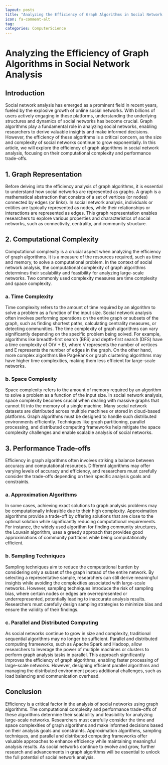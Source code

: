 ```yaml
---
layout: posts
title: "Analyzing the Efficiency of Graph Algorithms in Social Network Analysis"
icon: fa-comment-alt
tag:      
categories: ComputerScience
---
```



# Analyzing the Efficiency of Graph Algorithms in Social Network Analysis

## Introduction
Social network analysis has emerged as a prominent field in recent years, fueled by the explosive growth of online social networks. With billions of users actively engaging in these platforms, understanding the underlying structures and dynamics of social networks has become crucial. Graph algorithms play a fundamental role in analyzing social networks, enabling researchers to derive valuable insights and make informed decisions. However, the efficiency of these algorithms is a critical concern, as the size and complexity of social networks continue to grow exponentially. In this article, we will explore the efficiency of graph algorithms in social network analysis, focusing on their computational complexity and performance trade-offs.

## 1. Graph Representation
Before delving into the efficiency analysis of graph algorithms, it is essential to understand how social networks are represented as graphs. A graph is a mathematical abstraction that consists of a set of vertices (or nodes) connected by edges (or links). In social network analysis, individuals or entities are typically represented as nodes, while their relationships or interactions are represented as edges. This graph representation enables researchers to explore various properties and characteristics of social networks, such as connectivity, centrality, and community structure.

## 2. Computational Complexity
Computational complexity is a crucial aspect when analyzing the efficiency of graph algorithms. It is a measure of the resources required, such as time and memory, to solve a computational problem. In the context of social network analysis, the computational complexity of graph algorithms determines their scalability and feasibility for analyzing large-scale networks. Two commonly used complexity measures are time complexity and space complexity.

### a. Time Complexity
Time complexity refers to the amount of time required by an algorithm to solve a problem as a function of the input size. Social network analysis often involves performing operations on the entire graph or subsets of the graph, such as finding shortest paths, calculating centrality measures, or detecting communities. The time complexity of graph algorithms can vary significantly depending on the specific problem being solved. For example, algorithms like breadth-first search (BFS) and depth-first search (DFS) have a time complexity of O(V + E), where V represents the number of vertices and E represents the number of edges in the graph. On the other hand, more complex algorithms like PageRank or graph clustering algorithms may have higher time complexities, making them less efficient for large-scale networks.

### b. Space Complexity
Space complexity refers to the amount of memory required by an algorithm to solve a problem as a function of the input size. In social network analysis, space complexity becomes crucial when dealing with massive graphs that cannot fit into the memory of a single machine. Many social network datasets are distributed across multiple machines or stored in cloud-based platforms. Graph algorithms must be designed to handle such distributed environments efficiently. Techniques like graph partitioning, parallel processing, and distributed computing frameworks help mitigate the space complexity challenges and enable scalable analysis of social networks.

## 3. Performance Trade-offs
Efficiency in graph algorithms often involves striking a balance between accuracy and computational resources. Different algorithms may offer varying levels of accuracy and efficiency, and researchers must carefully consider the trade-offs depending on their specific analysis goals and constraints.

### a. Approximation Algorithms
In some cases, achieving exact solutions to graph analysis problems may be computationally infeasible due to their high complexity. Approximation algorithms provide a trade-off by offering solutions that are close to the optimal solution while significantly reducing computational requirements. For instance, the widely used algorithm for finding community structures, the Louvain algorithm, uses a greedy approach that provides good approximations of community partitions while being computationally efficient.

### b. Sampling Techniques
Sampling techniques aim to reduce the computational burden by considering only a subset of the graph instead of the entire network. By selecting a representative sample, researchers can still derive meaningful insights while avoiding the complexities associated with large-scale networks. However, sampling techniques introduce the risk of sampling bias, where certain nodes or edges are overrepresented or underrepresented, potentially leading to inaccurate analysis results. Researchers must carefully design sampling strategies to minimize bias and ensure the validity of their findings.

### c. Parallel and Distributed Computing
As social networks continue to grow in size and complexity, traditional sequential algorithms may no longer be sufficient. Parallel and distributed computing frameworks, such as Apache Spark and Hadoop, allow researchers to leverage the power of multiple machines or clusters to perform graph analysis tasks in parallel. This approach significantly improves the efficiency of graph algorithms, enabling faster processing of large-scale networks. However, designing efficient parallel algorithms and managing the distributed environment poses additional challenges, such as load balancing and communication overhead.

## Conclusion
Efficiency is a critical factor in the analysis of social networks using graph algorithms. The computational complexity and performance trade-offs of these algorithms determine their scalability and feasibility for analyzing large-scale networks. Researchers must carefully consider the time and space complexities of graph algorithms and make informed decisions based on their analysis goals and constraints. Approximation algorithms, sampling techniques, and parallel and distributed computing frameworks offer valuable approaches to enhance efficiency while maintaining meaningful analysis results. As social networks continue to evolve and grow, further research and advancements in graph algorithms will be essential to unlock the full potential of social network analysis.
